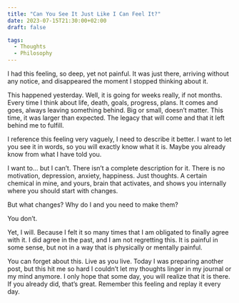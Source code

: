```yaml
---
title: "Can You See It Just Like I Can Feel It?"
date: 2023-07-15T21:30:00+02:00
draft: false

tags:
  - Thoughts
  - Philosophy
---
```


I had this feeling, so deep, yet not painful. It was just there, arriving without any notice, and disappeared the moment I stopped thinking about it. 

This happened yesterday. Well, it is going for weeks really, if not months. Every time I think about life, death, goals, progress, plans. It comes and goes, always leaving something behind. Big or small, doesn’t matter. This time, it was larger than expected. The legacy that will come and that it left behind me to fulfill.

I reference this feeling very vaguely, I need to describe it better. I want to let you see it in words, so you will exactly know what it is. Maybe you already know from what I have told you.

I want to… but I can’t. There isn’t a complete description for it. There is no motivation, depression, anxiety, happiness. Just thoughts. A certain chemical in mine, and yours, brain that activates, and shows you internally where you should start with changes.

But what changes? Why do I and you need to make them?

You don’t.

Yet, I will. Because I felt it so many times that I am obligated to finally agree with it. I did agree in the past, and I am not regretting this. It is painful in some sense, but not in a way that is physically or mentally painful.

You can forget about this. Live as you live. Today I was preparing another post, but this hit me so hard I couldn’t let my thoughts linger in my journal or my mind anymore. I only hope that some day, you will realize that it is there. If you already did, that’s great. Remember this feeling and replay it every day.
